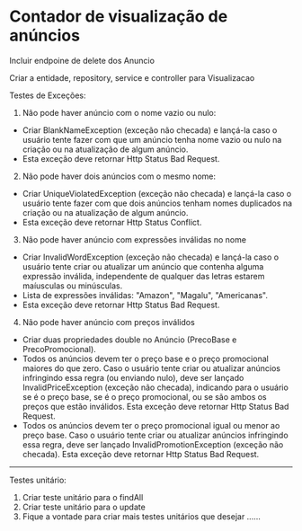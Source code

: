 # Contador de visualização de anúncios


  Incluir endpoine de delete dos Anuncio

  Criar a entidade, repository, service e controller para Visualizacao

Testes de Exceções:

1. Não pode haver anúncio com o nome vazio ou nulo:

- Criar BlankNameException (exceção não checada) e lançá-la caso o usuário tente fazer com que um anúncio
  tenha nome vazio ou nulo na criação ou na atualização de algum anúncio.
- Esta exceção deve retornar Http Status Bad Request.

2. Não pode haver dois anúncios com o mesmo nome:

- Criar UniqueViolatedException (exceção não checada) e lançá-la caso o usuário tente fazer com que dois anúncios
  tenham nomes duplicados na criação ou na atualização de algum anúncio.
- Esta exceção deve retornar Http Status Conflict.

3. Não pode haver anúncio com expressões inválidas no nome

- Criar InvalidWordException (exceção não checada) e lançá-la caso o usuário tente criar ou atualizar um anúncio que
  contenha alguma expressão inválida, independente de qualquer das letras estarem maíusculas ou minúsculas.
- Lista de expressões inválidas: "Amazon", "Magalu", "Americanas".
- Esta exceção deve retornar Http Status Bad Request.

4. Não pode haver anúncio com preços inválidos

- Criar duas propriedades double no Anúncio (PrecoBase e PrecoPromocional).
- Todos os anúncios devem ter o preço base e o preço promocional maiores do que zero. Caso o usuário tente
  criar ou atualizar anúncios infringindo essa regra (ou enviando nulo), deve ser lançado InvalidPriceException
  (exceção não checada), indicando para o usuário se é o preço base, se é o preço promocional, ou se são ambos os preços
  que estão inválidos. Esta exceção deve retornar Http Status Bad Request.
- Todos os anúncios devem ter o preço promocional igual ou menor ao preço base. Caso o usuário tente
  criar ou atualizar anúncios infringindo essa regra, deve ser lançado InvalidPromotionException (exceção não checada).
  Esta exceção deve retornar Http Status Bad Request.

---

Testes unitário:

1. Criar teste unitário para o findAll
2. Criar teste unitário para o update
3. Fique a vontade para criar mais testes unitários que desejar
......
   